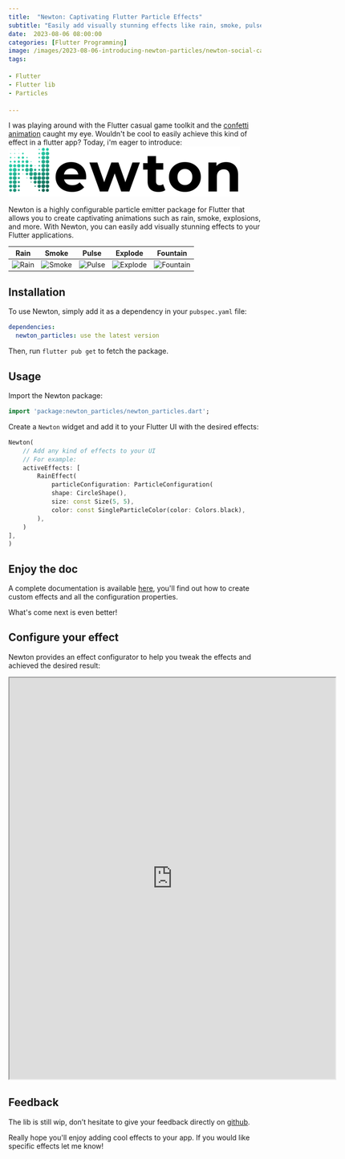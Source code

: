 ```yaml
---
title:  "Newton: Captivating Flutter Particle Effects"
subtitle: "Easily add visually stunning effects like rain, smoke, pulse, explosions, and more to your Flutter apps using Newton's highly configurable particle emitter package."
date:  2023-08-06 08:00:00
categories: [Flutter Programming]
image: /images/2023-08-06-introducing-newton-particles/newton-social-card.png
tags:

- Flutter
- Flutter lib
- Particles

---
```


I was playing around with the Flutter casual game toolkit and the [confetti animation](https://github.com/flutter/samples/blob/main/game_template/lib/src/style/confetti.dart) caught my eye.
Wouldn't be cool to easily achieve this kind of effect in a flutter app? Today, i'm eager
to introduce:
![Newton](/images/2023-08-06-introducing-newton-particles/newton-light.png)

Newton is a highly configurable particle emitter package for Flutter that allows you to create
captivating animations such as rain, smoke, explosions, and more. With Newton, you can easily add
visually stunning effects to your Flutter applications.

|                                 Rain                                  |                                  Smoke                                  |                                  Pulse                                  |                                   Explode                                   |                                   Fountain                                    |
|:---------------------------------------------------------------------:|:-----------------------------------------------------------------------:|:-----------------------------------------------------------------------:|:---------------------------------------------------------------------------:|:-----------------------------------------------------------------------------:|
| ![Rain](https://raw.github.com/tguerin/newton/main/graphics/rain.gif) | ![Smoke](https://raw.github.com/tguerin/newton/main/graphics/smoke.gif) | ![Pulse](https://raw.github.com/tguerin/newton/main/graphics/pulse.gif) | ![Explode](https://raw.github.com/tguerin/newton/main/graphics/explode.gif) | ![Fountain](https://raw.github.com/tguerin/newton/main/graphics/fountain.gif) |

## Installation

To use Newton, simply add it as a dependency in your `pubspec.yaml` file:

```yaml
dependencies:
  newton_particles: use the latest version
```

Then, run `flutter pub get` to fetch the package.

## Usage

Import the Newton package:

```dart
import 'package:newton_particles/newton_particles.dart';
```

Create a `Newton` widget and add it to your Flutter UI with the desired effects:

```dart
Newton(
    // Add any kind of effects to your UI
    // For example:
    activeEffects: [
        RainEffect(
            particleConfiguration: ParticleConfiguration(
            shape: CircleShape(),
            size: const Size(5, 5),
            color: const SingleParticleColor(color: Colors.black),
        ),
    )
],
)
```

## Enjoy the doc

A complete documentation is available [here](https://newton.7omtech.fr/), you'll find out how to create custom effects
and all the configuration properties. 

What's come next is even better!

## Configure your effect

Newton provides an effect configurator to help you tweak the effects and achieved the desired result:

<iframe width="650" height="800" src="https://newton.7omtech.fr/configure/#/"></iframe>

## Feedback

The lib is still wip, don’t hesitate to give your feedback directly on [github](https://github.com/tguerin/newton/).

Really hope you'll enjoy adding cool effects to your app. If you would like specific effects let me know!
